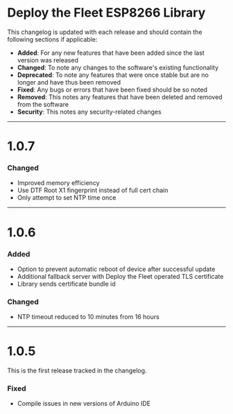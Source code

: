 # Deploy the Fleet ESP8266 Library
This changelog is updated with each release and should contain the following sections if applicable:
  - **Added**: For any new features that have been added since the last version was released 
  - **Changed**: To note any changes to the software's existing functionality 
  - **Deprecated**: To note any features that were once stable but are no longer and have thus been removed 
  - **Fixed**: Any bugs or errors that have been fixed should be so noted 
  - **Removed**: This notes any features that have been deleted and removed from the software 
  - **Security**: This notes any security-related changes

----
# 1.0.7
### Changed
  - Improved memory efficiency
  - Use DTF Root X1 fingerprint instead of full cert chain
  - Only attempt to set NTP time once

----
# 1.0.6
### Added
  - Option to prevent automatic reboot of device after successful update
  - Additional fallback server with Deploy the Fleet operated TLS certificate
  - Library sends certificate bundle id

### Changed
  - NTP timeout reduced to 10 minutes from 16 hours

----
# 1.0.5
This is the first release tracked in the changelog.

### Fixed
  - Compile issues in new versions of Arduino IDE